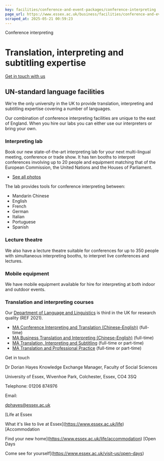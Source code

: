```yaml
---
key: facilities/conference-and-event-packages/conference-interpreting
page_url: https://www.essex.ac.uk/business/facilities/conference-and-event-packages/conference-interpreting
scraped_at: 2025-05-21 00:59:23
---
```


Conference interpreting

# Translation, interpreting and subtitling expertise

[Get in touch with us](https://www.essex.ac.uk/forms/sign-up-to-hear-more-from-business-at-essex)

## UN-standard language facilities

We're the only university in the UK to provide translation, interpreting and subtitling expertise covering a number of languages.

Our combination of conference interpreting facilities are unique to the east of England. When you hire our labs you can either use our interpreters or bring your own.

### Interpreting lab

Book our new state-of-the-art interpreting lab for your next multi-lingual meeting, conference or trade show. It has ten booths to interpret conferences involving up to 20 people and equipment matching that of the European Commission, the United Nations and the Houses of Parliament.

* [See all photos](https://www.flickr.com/photos/universityofessex/albums/72157656396731376)

The lab provides tools for conference interpreting between:

* Mandarin Chinese
* English
* French
* German
* Italian
* Portuguese
* Spanish

### Lecture theatre

We also have a lecture theatre suitable for conferences for up to 350 people with simultaneous interpreting booths, to interpret live conferences and lectures.

### Mobile equipment

We have mobile equipment available for hire for interpreting at both indoor and outdoor events.

### Translation and interpreting courses

Our [Department of Language and Linguistics](https://www1.essex.ac.uk/langling) is third in the UK for research quality (REF 2021).

* [MA Conference Interpreting and Translation (Chinese-English)](https://www.essex.ac.uk/courses/PG01134/1/MA-Conference-Interpreting-and-Translation-Chinese-English) (full-time)
* [MA Business Translation and Interpreting (Chinese-English)](https://www.essex.ac.uk/courses/PG01072/1/MA-Advanced-Interpreting-with-Specialised-Translation-Chinese-English) (full-time)
* [MA Translation, Interpreting and Subtitling](https://www.essex.ac.uk/courses/PG00836/1/MA-Translation-Interpreting-and-Subtitling) (full-time or part-time)
* [MA Translation and Professional Practice](https://www.essex.ac.uk/courses/PG01071/1/MA-Translation-and-Professional-Practice) (full-time or part-time)

Get in touch

Dr Dorian Hayes
Knowledge Exchange Manager, Faculty of Social Sciences

University of Essex, Wivenhoe Park, Colchester, Essex, CO4 3SQ

Telephone:
01206 874976

Email:

[dphayes@essex.ac.uk](mailto:dphayes@essex.ac.uk)

[Life at Essex

What it's like to live at Essex](https://www.essex.ac.uk/life)
[Accommodation

Find your new home](https://www.essex.ac.uk/life/accommodation)
[Open Days

Come see for yourself](https://www.essex.ac.uk/visit-us/open-days)